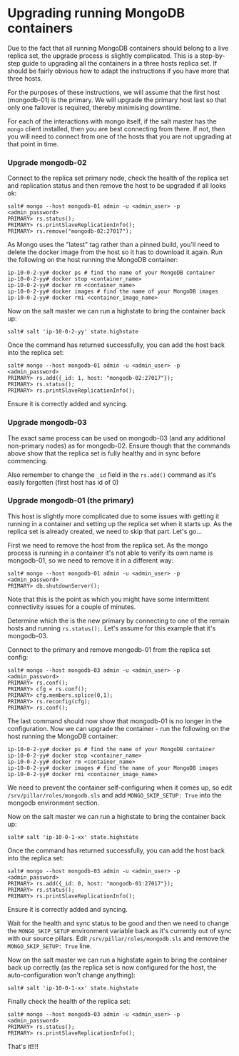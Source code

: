 # Upgrading running MongoDB containers

Due to the fact that all running MongoDB containers should belong to a live replica set, the upgrade process is slightly complicated. This is a step-by-step guide to upgrading all the containers in a three hosts replica set. If should be fairly obvious how to adapt the instructions if you have more that three hosts.

For the purposes of these instructions, we will assume that the first host (mongodb-01) is the primary. We will upgrade the primary host last so that only one failover is required, thereby minimising downtime.

For each of the interactions with mongo itself, if the salt master has the `mongo` client installed, then you are best connecting from there. If not, then you will need to connect from one of the hosts that you are not upgrading at that point in time.


### Upgrade mongodb-02

Connect to the replica set primary node, check the health of the replica set and replication status and then remove the host to be upgraded if all looks ok:

```
salt# mongo --host mongodb-01 admin -u <admin_user> -p <admin_password>
PRIMARY> rs.status();
PRIMARY> rs.printSlaveReplicationInfo();
PRIMARY> rs.remove("mongodb-02:27017");
```

As Mongo uses the "latest" tag rather than a pinned build, you'll need to delete the docker image from the host so it has to download it again. Run the following on the host running the MongoDB container:

```
ip-10-0-2-yy# docker ps # find the name of your MongoDB container
ip-10-0-2-yy# docker stop <container_name>
ip-10-0-2-yy# docker rm <container_name>
ip-10-0-2-yy# docker images # find the name of your MongoDB images
ip-10-0-2-yy# docker rmi <container_image_name>
```

Now on the salt master we can run a highstate to bring the container back up:

```
salt# salt 'ip-10-0-2-yy' state.highstate
```

Once the command has returned successfully, you can add the host back into the replica set:

```
salt# mongo --host mongodb-01 admin -u <admin_user> -p <admin_password>
PRIMARY> rs.add({_id: 1, host: "mongodb-02:27017"});
PRIMARY> rs.status();
PRIMARY> rs.printSlaveReplicationInfo();
```

Ensure it is correctly added and syncing.


### Upgrade mongodb-03

The exact same process can be used on mongodb-03 (and any additional non-primary nodes) as for mongodb-02. Ensure though that the commands above show that the replica set is fully healthy and in sync before commencing.

Also remember to change the `_id` field in the `rs.add()` command as it's easily forgotten (first host has id of 0)


### Upgrade mongodb-01 (the primary)

This host is slightly more complicated due to some issues with getting it running in a container and setting up the replica set when it starts up. As the replica set is already created, we need to skip that part. Let's go...

First we need to remove the host from the replica set. As the mongo process is running in a container it's not able to verify its own name is mongodb-01, so we need to remove it in a different way:

```
salt# mongo --host mongodb-01 admin -u <admin_user> -p <admin_password>
PRIMARY> db.shutdownServer();
```

Note that this is the point as which you might have some intermittent connectivity issues for a couple of minutes.

Determine which the is the new primary by connecting to one of the remain hosts and running `rs.status();`. Let's assume for this example that it's mongodb-03.

Connect to the primary and remove mongodb-01 from the replica set config:

```
salt# mongo --host mongodb-03 admin -u <admin_user> -p <admin_password>
PRIMARY> rs.conf();
PRIMARY> cfg = rs.conf();
PRIMARY> cfg.members.splice(0,1);
PRIMARY> rs.reconfig(cfg);
PRIMARY> rs.conf();
```

The last command should now show that mongodb-01 is no longer in the configuration. Now we can upgrade the container - run the following on the host running the MongoDB container:

```
ip-10-0-2-yy# docker ps # find the name of your MongoDB container
ip-10-0-2-yy# docker stop <container_name>
ip-10-0-2-yy# docker rm <container_name>
ip-10-0-2-yy# docker images # find the name of your MongoDB images
ip-10-0-2-yy# docker rmi <container_image_name>
```

We need to prevent the container self-configuring when it comes up, so edit `/srv/pillar/roles/mongodb.sls` and add `MONGO_SKIP_SETUP: True` into the mongodb environment section.

Now on the salt master we can run a highstate to bring the container back up:

```
salt# salt 'ip-10-0-1-xx' state.highstate
```

Once the command has returned successfully, you can add the host back into the replica set:

```
salt# mongo --host mongodb-03 admin -u <admin_user> -p <admin_password>
PRIMARY> rs.add({_id: 0, host: "mongodb-01:27017"});
PRIMARY> rs.status();
PRIMARY> rs.printSlaveReplicationInfo();
```

Ensure it is correctly added and syncing.

Wait for the health and sync status to be good and then we need to change the `MONGO_SKIP_SETUP` environment variable back as it's currently out of sync with our source pillars. Edit `/srv/pillar/roles/mongodb.sls` and remove the `MONGO_SKIP_SETUP: True` line.

Now on the salt master we can run a highstate again to bring the container back up correctly (as the replica set is now configured for the host, the auto-configuration won't change anything):

```
salt# salt 'ip-10-0-1-xx' state.highstate
```

Finally check the health of the replica set:

```
salt# mongo --host mongodb-03 admin -u <admin_user> -p <admin_password>
PRIMARY> rs.status();
PRIMARY> rs.printSlaveReplicationInfo();
```


That's it!!!!
